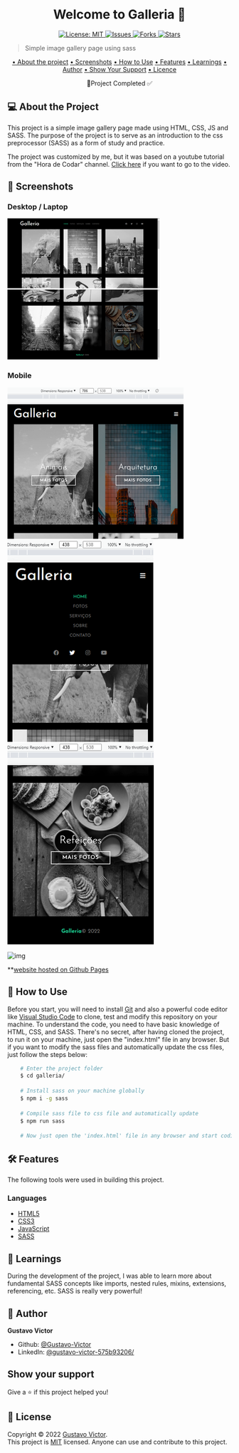 <h1 align="center">Welcome to Galleria 👋</h1>
<p align="center">
  <a href="./LICENSE" target="_blank">
    <img alt="License: MIT" title="License: MIT" src="https://img.shields.io/github/license/Gustavo-Victor/galleria" />
  </a>
  <a href="https://img.shields.io/github/issues/Gustavo-Victor/galleria" target="_blank">
    <img alt="Issues" title="Issues" src="https://img.shields.io/github/issues/Gustavo-Victor/galleria">
  </a>
  <a href="https://img.shields.io/github/forks/Gustavo-Victor/galleria" target="_blank">
    <img alt="Forks" title="Forks" src="https://img.shields.io/github/forks/Gustavo-Victor/galleria">
  </a>
  <a href="https://img.shields.io/github/stars/Gustavo-Victor/galleria" target="_blank">
    <img alt="Stars" title="Stars" src="https://img.shields.io/github/stars/Gustavo-Victor/galleria">
  </a>
</p>

> Simple image gallery page using sass

<p align='center'>
    <a href='#about-the-project'>• About the project</a>  
    <a href='#screenshots'>• Screenshots</a>  
    <a href='#how-to-use'>• How to Use</a>  
    <a href='#features'>• Features</a>    
    <a href='#learnings'>• Learnings</a>
    <a href='#author'>• Author</a>  
    <a href='#show-your-support'>• Show Your Support</a>
    <a href='#license'>• Licence</a>    
</p>

<p align='center'>🚀Project Completed ✅ </p>

## 💻 About the Project

This project is a simple image gallery page made using HTML, CSS, JS and SASS. The purpose of the project is to serve as an introduction to the css preprocessor (SASS) as a form of study and practice. 

The project was customized by me, but it was based on a youtube tutorial from the "Hora de Codar" channel. [Click here](https://www.youtube.com/watch?v=Wo5t3uUV8n4) if you want to go to the video.

## 🎨 Screenshots
### Desktop / Laptop 

![img](./img/screenshots/screenshot1.png)
![img](./img/screenshots/screenshot2.png)

### Mobile 
![img](./img/screenshots/screenshot3.png)
![img](./img/screenshots/screenshot4.png)
![img](./img/screenshots/screenshot5.png)

![img](./src/img/screenshots/screenshot9.png)

**[website hosted on Github Pages](https://gustavo-victor.github.io/imovi/#) 


## 🚀 How to Use

Before you start, you will need to install [Git](https://git-scm.com/) and also a powerful code editor like [Visual Studio Code](https://code.visualstudio.com/) to clone, test and modify this repository on your machine. To understand the code, you need to have basic knowledge of HTML, CSS, and SASS.
There's no secret, after having cloned the project, to run it on your machine, just open the "index.html" file in any browser. But if you want to modify the sass files and automatically update the css files, just follow the steps below:

```bash
    # Enter the project folder
    $ cd galleria/

    # Install sass on your machine globally 
    $ npm i -g sass 

    # Compile sass file to css file and automatically update
    $ npm run sass 

    # Now just open the 'index.html' file in any browser and start coding
```
## 🛠 Features

The following tools were used in building this project.
### Languages 
- [HTML5](https://developer.mozilla.org/pt-BR/docs/Web/HTML)
- [CSS3](https://developer.mozilla.org/pt-BR/docs/Web/CSS) 
- [JavaScript](https://www.javascript.com/)
- [SASS](https://sass-lang.com/)

## 🏅 Learnings

During the development of the project, I was able to learn more about fundamental SASS concepts like imports, nested rules, mixins, extensions, referencing, etc. SASS is really very powerful!
## 👤 Author

**Gustavo Victor**

* Github: [@Gustavo-Victor](https://github.com/Gustavo-Victor)
* LinkedIn: [@gustavo-victor-575b93206\/](https://linkedin.com/in/gustavo-victor-575b93206\/)

## Show your support

Give a ⭐️ if this project helped you!

## 📝 License

Copyright © 2022 [Gustavo Victor](https://github.com/Gustavo-Victor).<br />
This project is [MIT](./LICENSE) licensed. Anyone can use and contribute to this project.


